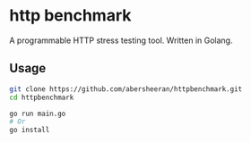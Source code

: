 # http benchmark

A programmable HTTP stress testing tool. Written in Golang.

## Usage

```bash
git clone https://github.com/abersheeran/httpbenchmark.git
cd httpbenchmark

go run main.go
# Or
go install
```
